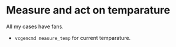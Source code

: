 # Measure and act on temparature

All my cases have fans.

- `vcgencmd measure_temp` for current temparature.
